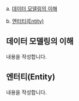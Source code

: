 a. [데이터 모델링의 이해](#데이터-모델링의-이해)

b. [엔터티(Entity)](#엔터티entity)




























## 데이터 모델링의 이해
내용을 작성합니다.


































## 엔터티(Entity)
내용을 작성합니다.
